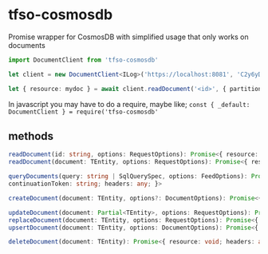 # tfso-cosmosdb
Promise wrapper for CosmosDB with simplified usage that only works on documents

```typescript
import DocumentClient from 'tfso-cosmosdb'

let client = new DocumentClient<ILog>('https://localhost:8081', 'C2y6yDjf5/R+ob0N8A7Cgv30VRDJIWEHLM+4QDU5DE2nQ9nDuVTqobD4b8mGGyPMbIZnqyMsEcaGQy67XIw/Jw==', 'mydb', 'mycollection')

let { resource: mydoc } = await client.readDocument('<id>', { partitionKey: '<client>' })

```

In javascript you may have to do a require, maybe like; `const { _default: DocumentClient } = require('tfso-cosmosdb'`

## methods

```typescript
readDocument(id: string, options: RequestOptions): Promise<{ resource: TEntity; etag: string; headers: any; }>
readDocument(document: TEntity, options: RequestOptions): Promise<{ resource: TEntity; etag: string; headers: any; }>

queryDocuments(query: string | SqlQuerySpec, options: FeedOptions): Promise<{ resources: TEntity[]; 
continuationToken: string; headers: any; }>

createDocument(document: TEntity, options?: DocumentOptions): Promise<{ resource: TEntity; headers: any; }>

updateDocument(document: Partial<TEntity>, options: RequestOptions): Promise<{ resource: TEntity; headers: any; }>
replaceDocument(document: TEntity, options: RequestOptions): Promise<{ resource: TEntity; headers: any; }>
upsertDocument(document: TEntity, options: DocumentOptions): Promise<{ resource: TEntity; headers: any; }>

deleteDocument(document: TEntity): Promise<{ resource: void; headers: any; }>
```